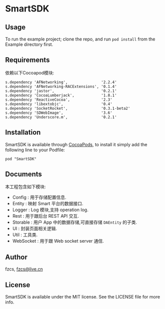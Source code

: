 # SmartSDK

<!-- [![Version](http://cocoapod-badges.herokuapp.com/v/SmartSDK/badge.png)](http://cocoadocs.org/docsets/SmartSDK)
[![Platform](http://cocoapod-badges.herokuapp.com/p/SmartSDK/badge.png)](http://cocoadocs.org/docsets/SmartSDK)
 -->
## Usage

To run the example project; clone the repo, and run `pod install` from the Example directory first.

## Requirements

依赖以下Cocoapod模块:

    s.dependency 'AFNetworking',               '2.2.4'
    s.dependency 'AFNetworking-RACExtensions', '0.1.4'
    s.dependency 'jastor',                     '0.2.1'
    s.dependency 'CocoaLumberjack',            '1.8.1'
    s.dependency 'ReactiveCocoa',              '2.3'
    s.dependency 'libextobjc',                 '0.4'
    s.dependency 'SocketRocket',               '0.3.1-beta2'
    s.dependency 'SDWebImage',                 '3.6'
    s.dependency 'Underscore.m',               '0.2.1'

## Installation

SmartSDK is available through [CocoaPods](http://cocoapods.org), to install
it simply add the following line to your Podfile:

    pod "SmartSDK"

## Documents

本工程包含如下模块:

  - Config    : 用于存储配置信息.
  - Entity    : 映射 Smart 平台的数据接口.
  - Logger    : Log 模块,支持 operation log.
  - Rest      : 用于跟后台 REST API 交互.
  - Storable  : 用户 App 中的数据存储,可直接存储 `DAEntity` 的子类.
  - UI        : 封装页面相关逻辑.
  - Util      : 工具类.
  - WebSocket : 用于跟 Web socket server 通信.


## Author

fzcs, fzcs@live.cn

## License

SmartSDK is available under the MIT license. See the LICENSE file for more info.

